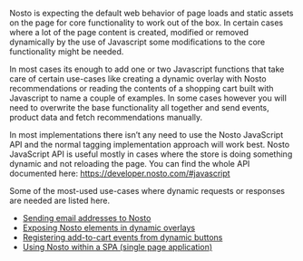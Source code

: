 Nosto is expecting the default web behavior of page loads and static assets on the page for core functionality to work out of the box. In certain cases where a lot of the page content is created, modified or removed dynamically by the use of Javascript some modifications to the core functionality might be needed. 

In most cases its enough to add one or two Javascript functions that take care of certain use-cases like creating a dynamic overlay with Nosto recommendations or reading the contents of a shopping cart built with Javascript to name a couple of examples. In some cases however you will need to overwrite the base functionality all together and send events, product data and fetch recommendations manually. 

In most implementations there isn’t any need to use the Nosto JavaScript API and the normal tagging implementation approach will work best. Nosto JavaScript API is useful mostly in cases where the store is doing something dynamic and not reloading the page. You can find the whole API documented here: https://developer.nosto.com/#javascript

Some of the most-used use-cases where dynamic requests or responses are needed are listed here. 

  * [Sending email addresses to Nosto](Sending-email-addresses-to-Nosto)
  * [Exposing Nosto elements in dynamic overlays](Exposing-nosto-elements-in-dynamic-overlays)
  * [Registering add-to-cart events from dynamic buttons](Registering-add-to-cart-events-from-dynamic-buttons)
  * [Using Nosto within a SPA (single page application)](Using-Nosto-within-a-SPA-(single-page-application))
